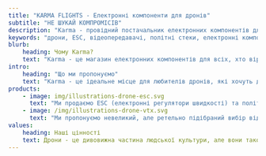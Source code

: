 ```yaml
---
title: "KARMA FLIGHTS - Електронні компоненти для дронів"
subtitle: "НЕ ШУКАЙ КОМПРОМІСІВ"
description: "Karma - провідний постачальник електронних компонентів для дронів в Україні. ESC, відеопередавачі, політні стеки та інші високотехнологічні компоненти для FPV дронів."
keywords: "дрони, ESC, відеопередавачі, політні стеки, електронні компоненти, FPV, безпілотники, Україна, Karma"
blurb:
    heading: Чому Karma?
    text: "Karma - це магазин електронних компонентів для всіх, хто вірить, що високотехнологічні дрони повинні не тільки добре літати, але й служити добрій справі. Ми постачаємо всі наші компоненти безпосередньо від надійних виробників і гарантуємо якість кожного продукту."
intro:
    heading: "Що ми пропонуємо"
    text: "Karma - це ідеальне місце для любителів дронів, які хочуть дізнатися про походження своїх компонентів і підтримати якісних виробників. Ми серйозно ставимося до виробництва, тестування та налаштування компонентів і раді передати ці знання будь-кому."
products:
    - image: img/illustrations-drone-esc.svg
      text: "Ми продаємо ESC (електронні регулятори швидкості) та політні стеки, які постачаються безпосередньо від незалежних виробників та кооперативів. Ми пишаємося тим, що пропонуємо різноманітні компоненти, вироблені з великою турботою про навколишнє середовище та місцеві спільноти."
    - image: /img/illustrations-drone-vtx.svg
      text: "Ми пропонуємо невеликий, але ретельно підібраний вибір відеопередавачів та інструментів для кожного смаку та рівня досвіду. Незалежно від того, чи збираєте ви свій перший дрон, чи вже є досвідченим пілотом, ви знайдете компонент, в який закохаєтесь в нашому магазині."
values:
    heading: Наші цінності
    text: Дрони - це дивовижна частина людської культури, але вони також мають темну сторону - колоніалізм і бездумне зловживання природними ресурсами та людськими життями. Ми хочемо це змінити і повернути торгівлю дронами до захоплюючої, надихаючої та об'єднуючої природи цієї технології.
---
```

